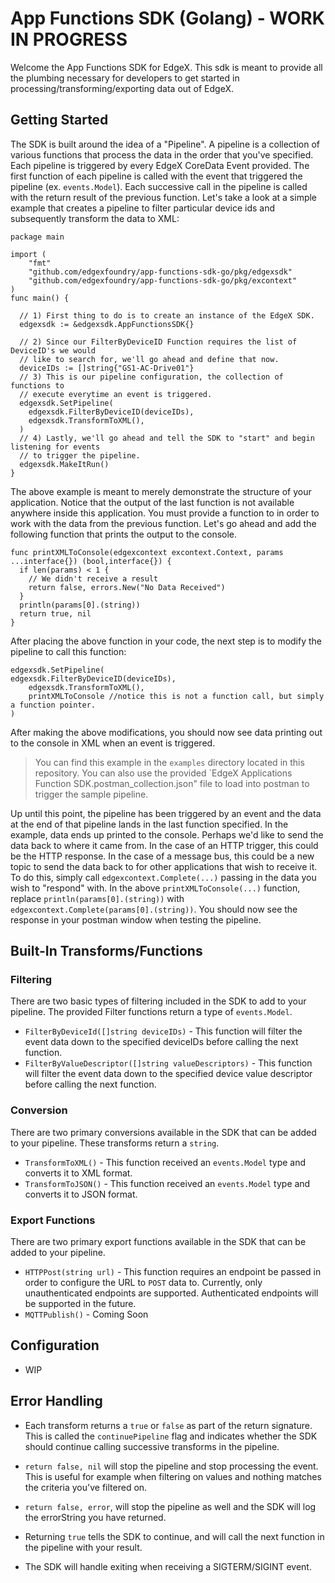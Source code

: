 # App Functions SDK (Golang) - WORK IN PROGRESS

Welcome the App Functions SDK for EdgeX. This sdk is meant to provide all the plumbing necessary for developers to get started in processing/transforming/exporting data out of EdgeX. 

## Getting Started

The SDK is built around the idea of a "Pipeline". A pipeline is a collection of various functions that process the data in the order that you've specified. Each pipeline is triggered by every EdgeX CoreData Event provided. The first function of each pipeline is called with the event that triggered the pipeline (ex. `events.Model`). Each successive call in the pipeline is called with the return result of the previous function. Let's take a look at a simple example that creates a pipeline to filter particular device ids and subsequently transform the data to XML:
```golang
package main

import (
	"fmt"
	"github.com/edgexfoundry/app-functions-sdk-go/pkg/edgexsdk"
	"github.com/edgexfoundry/app-functions-sdk-go/pkg/excontext"
)
func main() {

  // 1) First thing to do is to create an instance of the EdgeX SDK.
  edgexsdk := &edgexsdk.AppFunctionsSDK{}

  // 2) Since our FilterByDeviceID Function requires the list of DeviceID's we would
  // like to search for, we'll go ahead and define that now.
  deviceIDs := []string{"GS1-AC-Drive01"}
  // 3) This is our pipeline configuration, the collection of functions to
  // execute everytime an event is triggered.
  edgexsdk.SetPipeline(
  	edgexsdk.FilterByDeviceID(deviceIDs),
  	edgexsdk.TransformToXML(),
  )
  // 4) Lastly, we'll go ahead and tell the SDK to "start" and begin listening for events
  // to trigger the pipeline.
  edgexsdk.MakeItRun()
}
```

The above example is meant to merely demonstrate the structure of your application. Notice that the output of the last function is not available anywhere inside this application. You must provide a function to in order to work with the data from the previous function. Let's go ahead and add the following function that prints the output to the console.

```golang
func printXMLToConsole(edgexcontext excontext.Context, params ...interface{}) (bool,interface{}) {
  if len(params) < 1 { 
  	// We didn't receive a result
  	return false, errors.New("No Data Received")
  }
  println(params[0].(string))
  return true, nil
}
```
After placing the above function in your code, the next step is to modify the pipeline to call this function:
```golang
edgexsdk.SetPipeline(
edgexsdk.FilterByDeviceID(deviceIDs),
	edgexsdk.TransformToXML(),
	printXMLToConsole //notice this is not a function call, but simply a function pointer. 
)
```
After making the above modifications, you should now see data printing out to the console in XML when an event is triggered.
> You can find this example in the `examples` directory located in this repository. You can also use the provided `EdgeX Applications Function SDK.postman_collection.json" file to load into postman to trigger the sample pipeline.

Up until this point, the pipeline has been triggered by an event and the data at the end of that pipeline lands in the last function specified. In the example, data ends up printed to the console. Perhaps we'd like to send the data back to where it came from. In the case of an HTTP trigger, this could be the HTTP response. In the case of a message bus, this could be a new topic to send the data back to for other applications that wish to receive it. To do this, simply call `edgexcontext.Complete(...)` passing in the data you wish to "respond" with. In the above `printXMLToConsole(...)` function, replace `println(params[0].(string))` with `edgexcontext.Complete(params[0].(string))`. You should now see the response in your postman window when testing the pipeline.


## Built-In Transforms/Functions 

### Filtering
There are two basic types of filtering included in the SDK to add to your pipeline. The provided Filter functions return a type of `events.Model`.
 - `FilterByDeviceId([]string deviceIDs)` - This function will filter the event data down to the specified deviceIDs before calling the next function. 
 - `FilterByValueDescriptor([]string valueDescriptors)` - This function will filter the event data down to the specified device value descriptor before calling the next function. 

### Conversion
There are two primary conversions available in the SDK that can be added to your pipeline. These transforms return a `string`.
 
 - `TransformToXML()`  - This function received an `events.Model` type and converts it to XML format. 
 - `TransformToJSON()` - This function received an `events.Model` type and converts it to JSON format. 

### Export Functions
There are two primary export functions available in the SDK that can be added to your pipeline. 
	
- `HTTPPost(string url)` - This function requires an endpoint be passed in order to configure the URL to `POST` data to. Currently, only unauthenticated endpoints are supported. Authenticated endpoints will be supported in the future. 
- `MQTTPublish()` - Coming Soon


## Configuration
 - WIP

## Error Handling
 - Each transform returns a `true` or `false` as part of the return signature. This is called the `continuePipeline` flag and indicates whether the SDK should continue calling successive transforms in the pipeline.
 - `return false, nil` will stop the pipeline and stop processing the event. This is useful for example when filtering on values and nothing matches the criteria you've filtered on. 
 - `return false, error`, will stop the pipeline as well and the SDK will log the errorString you have returned.
- Returning `true` tells the SDK to continue, and will call the next function in the pipeline with your result.

- The SDK will handle exiting when receiving a SIGTERM/SIGINT event. 




